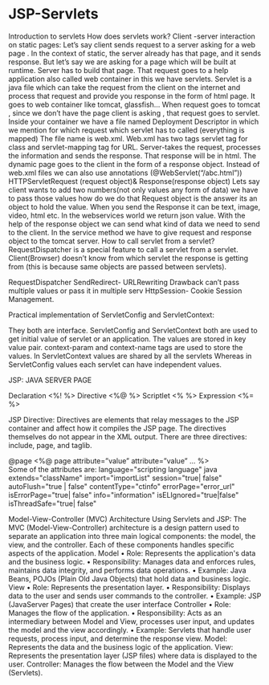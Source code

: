 # JSP-Servlets
Introduction to servlets
How does servlets work?
Client -server interaction on static pages: Let’s say client sends request to a server asking for a web page . In the context of static, the server already has that page, and it sends response.
But let’s say we are asking for a page which will be built at runtime. Server has to build that page. That request goes to a help application also called web container in this we have servlets.
Servlet is  a java file which can take the request from the client on the internet and process that request and provide you response in the form of html page. 
It goes to web container like tomcat, glassfish…
When request goes to tomcat , since we don’t have the page client is asking , that request goes to servlet. Inside your container we have a file named Deployment Descriptor in which we mention for which request which servlet has to called (everything is mapped) The file name is web.xml.
Web.xml has two tags servlet tag for class and servlet-mapping tag for URL.
Server-takes the request, processes the information and sends the response. That response will be in html. The dynamic page goes to the client in the form of a response object.
Instead of web.xml files we can also use annotations (@WebServlet(“/abc.html”))
HTTPServletRequest (request object)& Response(response object)
Lets say client wants to add two numbers(not only values any form of data) we have to pass those values how do we do that Request object is the answer its an object to hold the value. When you send the Response it can be text, image, video, html etc.
In the webservices world we return json value. With the help of the response object we can send what kind of data we need to send to the client. In the service method we have to give request and response object to the tomcat server.
How to call servlet from a servlet?
RequestDispatcher is a special feature to call a servlet from a servlet.
Client(Browser) doesn’t know from which servlet the response is getting from (this is because same objects are passed between servlets).

 

RequestDispatcher
SendRedirect- URLRewriting
Drawback can’t pass multiple values or pass it in multiple serv
HttpSession- Cookie
Session Management. 

Practical implementation of ServletConfig and ServletContext: 

They both are interface. ServletConfig and ServletContext both are used to get initial value of servlet or an application. The values are stored in key value pair. context-param and context-name tags are used to store the values. In ServletContext values are shared by all the servlets Whereas in ServletConfig values each servlet can have independent values.

JSP: JAVA SERVER PAGE

Declaration <%! %>
Directive <%@ %>
Scriptlet <% %>
Expression <%= %>


JSP  Directive: Directives are elements that relay messages to the JSP container and affect how it compiles the JSP page. The directives themselves do not appear in the XML output.
There are three directives: include, page, and taglib.

@page
<%@ page attribute=”value” attribute=”value” … %>  
Some of the attributes are: 
language="scripting language"		java
extends="className"
import="importList"
session="true| false"
autoFlush="true | false"
contentType="ctinfo"
errorPage="error_url"
isErrorPage="true| false"
info="information"
isELIgnored="true|false"
isThreadSafe="true| false"


Model-View-Controller (MVC) Architecture Using Servlets and JSP:
The MVC (Model-View-Controller) architecture is a design pattern used to separate an application into three main logical components: the model, the view, and the controller. Each of these components handles specific aspects of the application.
Model
•	Role: Represents the application's data and the business logic.
•	Responsibility: Manages data and enforces rules, maintains data integrity, and performs data operations.
•	Example: Java Beans, POJOs (Plain Old Java Objects) that hold data and business logic.
View
•	Role: Represents the presentation layer.
•	Responsibility: Displays data to the user and sends user commands to the controller.
•	Example: JSP (JavaServer Pages) that create the user interface
Controller
•	Role: Manages the flow of the application.
•	Responsibility: Acts as an intermediary between Model and View, processes user input, and updates the model and the view accordingly.
•	Example: Servlets that handle user requests, process input, and determine the response view.
Model: Represents the data and the business logic of the application.
View: Represents the presentation layer (JSP files) where data is displayed to the user.
Controller: Manages the flow between the Model and the View (Servlets).

 
